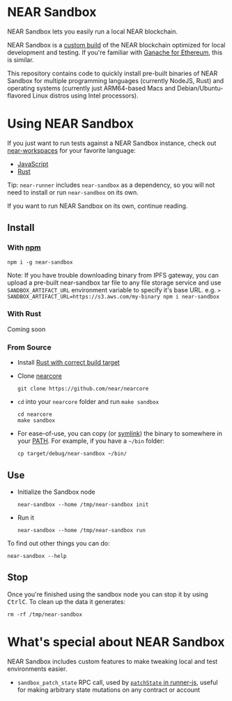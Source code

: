 # NEAR Sandbox

NEAR Sandbox lets you easily run a local NEAR blockchain.

NEAR Sandbox is a [custom build](https://github.com/near/nearcore/blob/9f5e20b29f1a15a00fc50d6051b3b44bb6db60b6/Makefile#L67-L69) of the NEAR blockchain optimized for local development and testing. If you're familiar with [Ganache for Ethereum](https://www.trufflesuite.com/ganache), this is similar.

This repository contains code to quickly install pre-built binaries of NEAR Sandbox for multiple programming languages (currently NodeJS, Rust) and operating systems (currently just ARM64-based Macs and Debian/Ubuntu-flavored Linux distros using Intel processors).

# Using NEAR Sandbox

If you just want to run tests against a NEAR Sandbox instance, check out [near-workspaces](https://github.com/near/workspaces) for your favorite language:
- [JavaScript](https://github.com/near/workspaces-js)
- [Rust](https://github.com/near/workspaces-rs)

Tip: `near-runner` includes `near-sandbox` as a dependency, so you will not need to install or run `near-sandbox` on its own.

If you want to run NEAR Sandbox on its own, continue reading.

## Install

### With [npm](https://www.npmjs.com/)

    npm i -g near-sandbox

Note: If you have trouble downloading binary from IPFS gateway, you can upload a pre-built near-sandbox tar file to any file storage service and use `SANDBOX_ARTIFACT_URL` environment variable to specify it's base URL.
e.g. `> SANDBOX_ARTIFACT_URL=https://s3.aws.com/my-binary npm i near-sandbox`


### With Rust

Coming soon

### From Source

* Install [Rust with correct build target](https://docs.near.org/develop/prerequisites)

* Clone [nearcore](https://github.com/near/nearcore)

      git clone https://github.com/near/nearcore

* `cd` into your `nearcore` folder and run `make sandbox`

      cd nearcore
      make sandbox

* For ease-of-use, you can copy (or [symlink](https://kb.iu.edu/d/abbe)) the binary to somewhere in your [PATH](https://www.cloudsavvyit.com/1933/what-is-the-unix-path-and-how-do-you-add-programs-to-it/). For example, if you have a `~/bin` folder:

      cp target/debug/near-sandbox ~/bin/

## Use

* Initialize the Sandbox node

      near-sandbox --home /tmp/near-sandbox init

* Run it

      near-sandbox --home /tmp/near-sandbox run

To find out other things you can do:

    near-sandbox --help

## Stop

Once you're finished using the sandbox node you can stop it by using <kbd>Ctrl</kbd><kbd>C</kbd>. To clean up the data it generates:

    rm -rf /tmp/near-sandbox

# What's special about NEAR Sandbox

NEAR Sandbox includes custom features to make tweaking local and test environments easier.

* `sandbox_patch_state` RPC call, used by [`patchState` in runner-js](https://github.com/near/runner-js#patch-state-on-the-fly), useful for making arbitrary state mutations on any contract or account
